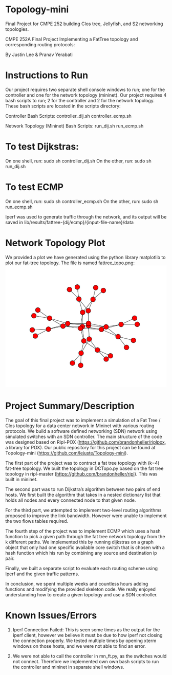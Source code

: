 # Topology-mini
Final Project for CMPE 252 building Clos tree, Jellyfish, and S2 networking topologies.

CMPE 252A Final Project
Implementing a FatTree topology and corresponding routing protocols:

By Justin Lee & Pranav Yerabati



# Instructions to Run

Our project requires two separate shell console windows to run; one for the controller and one for the network topology (mininet). Our project requires 4 bash scripts to run; 2 for the controller and 2 for the network topology. These bash scripts are located in the scripts directory:

Controller Bash Scripts:
controller_dij.sh
controller_ecmp.sh

Network Topology (Mininet) Bash Scripts:
run_dij.sh
run_ecmp.sh

# To test Dijkstras:
On one shell, run: sudo sh controller_dij.sh
On the other, run: sudo sh run_dij.sh

# To test ECMP
On one shell, run: sudo sh controller_ecmp.sh
On the other, run: sudo sh run_ecmp.sh

Iperf was used to generate traffic through the network, and its output will be saved in lib/results/fattree-{dij/ecmp}/{input-file-name}/data

# Network Topology Plot
We provided a plot we have generated using the python library matplotlib to plot our fat-tree topology. The file is named fattree_topo.png:
![Alt text](./fattree_topo.png?raw=true "Title")


# Project Summary/Description

The goal of this final project was to implement a simulation of a  Fat Tree / Clos topology for a data center network in Mininet with various routing protocols. We build a software defined networking (SDN) network using simulated switches with an SDN controller. The main structure of the code was designed based on Ripl-POX (https://github.com/brandonheller/riplpox, a library for POX). Our public repository for this project can be found at Topology-mini (https://github.com/lejuste/Topology-mini). 

The first part of the project was to contract a fat tree topology with (k=4) fat-tree topology. We built the topology in DCTopo.py based on the fat tree topology in ripl-master (https://github.com/brandonheller/ripl). This was built in mininet.

The second part was to run Dijkstra’s algorithm between two pairs of end hosts. We first built the algorithm that takes in a nested dictionary list that holds all nodes and every connected node to that given node. 

For the third part, we attempted to implement two-level routing algorithms proposed to improve the link bandwidth. However were unable to implement the two flows tables required. 

The fourth step of the project was to implement ECMP which uses a hash function to pick a given path through the fat tree network topology from the k different paths. We implemented this by running dijkstras on a graph object that only had one specific available core switch that is chosen with a hash function which his run by combining any source and destination ip pair. 

Finally, we built a separate script to evaluate each routing scheme using Iperf and the given traffic patterns. 

In conclusion, we spent multiple weeks and countless hours adding functions and modifying the provided skeleton code. We really enjoyed understanding how to create a given topology and use a SDN controller. 


# Known Issues/Errors

1. Iperf Connection Failed: This is seen some times as the output for the iperf client, however we believe it must be due to how iperf not closing the connection properly. We tested multiple times by opening xterm windows on those hosts, and we were not able to find an error. 

2. We were not able to call the controller in mn_ft.py, as the switches would not connect. Therefore we implemented own own bash scripts to run the controller and mininet in separate shell windows. 
